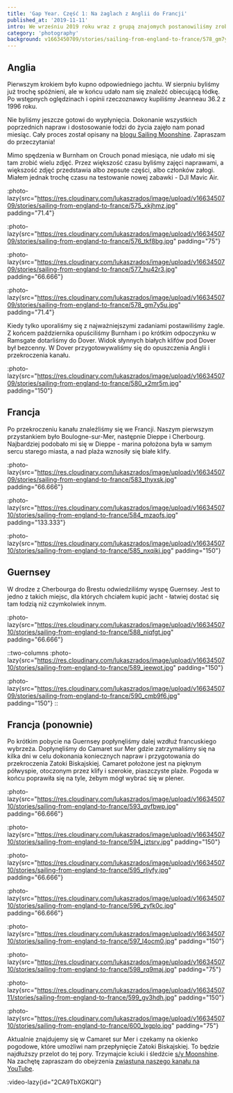 ```yaml
---
title: 'Gap Year. Część 1: Na żaglach z Anglii do Francji'
published_at: '2019-11-11'
intro: We wrześniu 2019 roku wraz z grupą znajomych postanowiliśmy zrobić sobie rok przerwy od pracy i osiadłego trybu życia. Kupiliśmy jedenastometrowy jacht żaglowy, wyremontowaliśmy go i zaadaptowaliśmy do życia na pokładzie. To jest pierwszy wpis z serii artykułów o naszej przygodzie.
category: 'photography'
background: v1663450709/stories/sailing-from-england-to-france/578_gm7y5u.jpg
---
```


## Anglia

Pierwszym krokiem było kupno odpowiedniego jachtu. W sierpniu byliśmy już trochę spóźnieni, ale w końcu udało nam się znaleźć obiecującą łódkę. Po wstępnych oględzinach i opinii rzeczoznawcy kupiliśmy Jeanneau 36.2 z 1996 roku.

Nie byliśmy jeszcze gotowi do wypłynięcia. Dokonanie wszystkich poprzednich napraw i dostosowanie łodzi do życia zajęło nam ponad miesiąc. Cały proces został opisany na [blogu Sailing Moonshine](https://sailingmoonshine.com). Zapraszam do przeczytania!

Mimo spędzenia w Burnham on Crouch ponad miesiąca, nie udało mi się tam zrobić wielu zdjęć. Przez większość czasu byliśmy zajęci naprawami, a większość zdjęć przedstawia albo zepsute części, albo członków załogi. Miałem jednak trochę czasu na testowanie nowej zabawki - DJI Mavic Air.

:photo-lazy{src="https://res.cloudinary.com/lukaszrados/image/upload/v1663450709/stories/sailing-from-england-to-france/575_xkjhmz.jpg" padding="71.4"}

:photo-lazy{src="https://res.cloudinary.com/lukaszrados/image/upload/v1663450709/stories/sailing-from-england-to-france/576_tkf8bg.jpg" padding="75"}

:photo-lazy{src="https://res.cloudinary.com/lukaszrados/image/upload/v1663450709/stories/sailing-from-england-to-france/577_hu42r3.jpg" padding="66.666"}

:photo-lazy{src="https://res.cloudinary.com/lukaszrados/image/upload/v1663450709/stories/sailing-from-england-to-france/578_gm7y5u.jpg" padding="71.4"}

Kiedy tylko uporaliśmy się z najważniejszymi zadaniami postawiliśmy żagle. Z końcem października opuściliśmy Burnham i po krótkim odpoczynku w Ramsgate dotarliśmy do Dover. Widok słynnych białych klifów pod Dover był bezcenny. W Dover przygotowywaliśmy się do opuszczenia Anglii i przekroczenia kanału.

:photo-lazy{src="https://res.cloudinary.com/lukaszrados/image/upload/v1663450709/stories/sailing-from-england-to-france/580_x2mr5m.jpg" padding="150"}

## Francja

Po przekroczeniu kanału znaleźliśmy się we Francji. Naszym pierwszym przystankiem było Boulogne-sur-Mer, następnie Dieppe i Cherbourg. Najbardziej podobało mi się w Dieppe - marina położona była w samym sercu starego miasta, a nad plaża wznosiły się białe klify.

:photo-lazy{src="https://res.cloudinary.com/lukaszrados/image/upload/v1663450709/stories/sailing-from-england-to-france/583_thyxsk.jpg" padding="66.666"}

:photo-lazy{src="https://res.cloudinary.com/lukaszrados/image/upload/v1663450710/stories/sailing-from-england-to-france/584_mzaofs.jpg" padding="133.333"}

:photo-lazy{src="https://res.cloudinary.com/lukaszrados/image/upload/v1663450710/stories/sailing-from-england-to-france/585_nxqikj.jpg" padding="150"}

## Guernsey

W drodze z Cherbourga do Brestu odwiedziliśmy wyspę Guernsey. Jest to jedno z takich miejsc, dla których chciałem kupić jacht - łatwiej dostać się tam łodzią niż czymkolwiek innym.

:photo-lazy{src="https://res.cloudinary.com/lukaszrados/image/upload/v1663450710/stories/sailing-from-england-to-france/588_niqfgt.jpg" padding="66.666"}

::two-columns
:photo-lazy{src="https://res.cloudinary.com/lukaszrados/image/upload/v1663450710/stories/sailing-from-england-to-france/589_jeewot.jpg" padding="150"}

:photo-lazy{src="https://res.cloudinary.com/lukaszrados/image/upload/v1663450709/stories/sailing-from-england-to-france/590_cmb9f6.jpg" padding="150"}
::

## Francja (ponownie)

Po krótkim pobycie na Guernsey popłynęliśmy dalej wzdłuż francuskiego wybrzeża. Dopłynęliśmy do Camaret sur Mer gdzie zatrzymaliśmy się na kilka dni w celu dokonania koniecznych napraw i przygotowania do przekroczenia Zatoki Biskajskiej. Camaret położone jest na pięknym półwyspie, otoczonym przez klify i szerokie, piaszczyste plaże. Pogoda w końcu poprawiła się na tyle, żebym mógł wybrać się w plener.

:photo-lazy{src="https://res.cloudinary.com/lukaszrados/image/upload/v1663450710/stories/sailing-from-england-to-france/593_qvfbwp.jpg" padding="66.666"}

:photo-lazy{src="https://res.cloudinary.com/lukaszrados/image/upload/v1663450710/stories/sailing-from-england-to-france/594_jztsrv.jpg" padding="150"}

:photo-lazy{src="https://res.cloudinary.com/lukaszrados/image/upload/v1663450710/stories/sailing-from-england-to-france/595_rliyfy.jpg" padding="66.666"}

:photo-lazy{src="https://res.cloudinary.com/lukaszrados/image/upload/v1663450710/stories/sailing-from-england-to-france/596_zyfk0c.jpg" padding="66.666"}

:photo-lazy{src="https://res.cloudinary.com/lukaszrados/image/upload/v1663450710/stories/sailing-from-england-to-france/597_l4ocm0.jpg" padding="150"}

:photo-lazy{src="https://res.cloudinary.com/lukaszrados/image/upload/v1663450710/stories/sailing-from-england-to-france/598_rq9maj.jpg" padding="75"}

:photo-lazy{src="https://res.cloudinary.com/lukaszrados/image/upload/v1663450711/stories/sailing-from-england-to-france/599_gv3hdh.jpg" padding="150"}

:photo-lazy{src="https://res.cloudinary.com/lukaszrados/image/upload/v1663450710/stories/sailing-from-england-to-france/600_lxgplo.jpg" padding="75"}

Aktualnie znajdujemy się w Camaret sur Mer i czekamy na okienko pogodowe, które umożliwi nam przepłynięcie Zatoki Biskajskiej. To będzie najdłuższy przelot do tej pory. Trzymajcie kciuki i śledźcie [s/y Moonshine](https://sailingmoonshine.com). Na zachętę zapraszam do obejrzenia [zwiastuna naszego kanału na YouTube](https://www.youtube.com/channel/UCsElUkhG9KKmbtSKmMdIBAA).

:video-lazy{id="2CA9TbXGKQI"}
